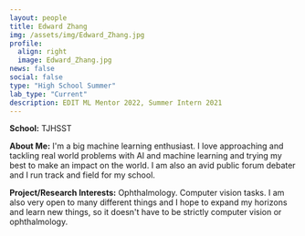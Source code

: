 ```yaml
---
layout: people
title: Edward Zhang
img: /assets/img/Edward_Zhang.jpg
profile:
  align: right
  image: Edward_Zhang.jpg
news: false
social: false
type: "High School Summer"
lab_type: "Current"
description: EDIT ML Mentor 2022, Summer Intern 2021
---
```


**School:** TJHSST

**About Me:**
I'm a big machine learning enthusiast. I love approaching and tackling real world problems with AI and machine learning and trying my best to make an impact on the world. I am also an avid public forum debater and I run track and field for my school.

**Project/Research Interests:**
Ophthalmology. Computer vision tasks. I am also very open to many different things and I hope to expand my horizons and learn new things, so it doesn't have to be strictly computer vision or ophthalmology.

